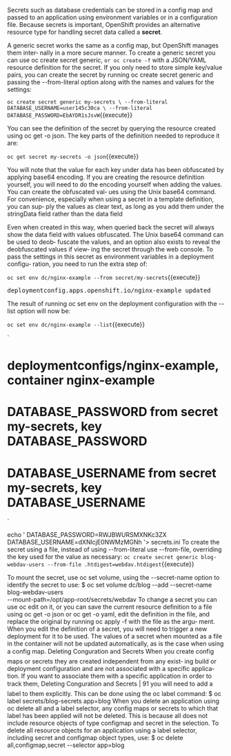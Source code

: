 Secrets such as database credentials can be stored in a config map and passed to an
application using environment variables or in a configuration file. Because 
secrets is important, OpenShift provides an alternative resource type for handling
secret data called a **secret**.


A generic secret works the same as a config map, but OpenShift manages them inter‐
nally in a more secure manner. 
To create a generic secret you can use oc create secret generic, `or oc create -f`
with a JSON/YAML resource definition for the secret.
If you only need to store simple key/value pairs, you can create the secret by running
oc create secret generic and passing the --from-literal option along with the
names and values for the settings:

`oc create secret generic my-secrets \
 --from-literal DATABASE_USERNAME=user145c30ca \
 --from-literal DATABASE_PASSWORD=EbAYDR1sJsvW`{{execute}}
 
 
You can see the definition of the secret by querying the resource created using oc get
-o json. The key parts of the definition needed to reproduce it are:


` oc get secret my-secrets -o json `{{execute}}


You will note that the value for each key under data has been obfuscated by applying
base64 encoding. If you are creating the resource definition yourself, you will need to
do the encoding yourself when adding the values. You can create the obfuscated val‐
ues using the Unix base64 command.
For convenience, especially when using a secret in a template definition, you can sup‐
ply the values as clear text, as long as you add them under the stringData field rather
than the data field




Even when created in this way, when queried back the secret will always show the
data field with values obfuscated. The Unix base64 command can be used to deob‐
fuscate the values, and an option also exists to reveal the deobfuscated values if view‐
ing the secret through the web console.
To pass the settings in this secret as environment variables in a deployment configu‐
ration, you need to run the extra step of:


`oc set env dc/nginx-example --from secret/my-secrets`{{execute}}

<pre>deploymentconfig.apps.openshift.io/nginx-example updated</pre>

The result of running oc set env on the deployment configuration with the --list
option will now be:

`oc set env dc/nginx-example --list`{{execute}}

`
# deploymentconfigs/nginx-example, container nginx-example
# DATABASE_PASSWORD from secret my-secrets, key DATABASE_PASSWORD
# DATABASE_USERNAME from secret my-secrets, key DATABASE_USERNAME
`


echo '
DATABASE_PASSWORD=RWJBWURSMXNKc3ZX
DATABASE_USERNAME=dXNlcjE0NWMzMGNh
'> secrets.ini
To create the secret using a file, instead of using --from-literal use --from-file,
overriding the key used for the value as necessary:
` oc create secret generic blog-webdav-users --from-file .htdigest=webdav.htdigest `{{execute}}

To mount the secret, use oc set volume, using the --secret-name option to identify
the secret to use:
$ oc set volume dc/blog --add --secret-name blog-webdav-users \
 --mount-path=/opt/app-root/secrets/webdav
To change a secret you can use oc edit on it, or you can save the current resource
definition to a file using oc get -o json or oc get -o yaml, edit the definition in
the file, and replace the original by running oc apply -f with the file as the argu‐
ment.
When you edit the definition of a secret, you will need to trigger a new deployment
for it to be used. The values of a secret when mounted as a file in the container will
not be updated automatically, as is the case when using a config map.
Deleting Conguration and Secrets
When you create config maps or secrets they are created independent from any exist‐
ing build or deployment configuration and are not associated with a specific applica‐
tion. If you want to associate them with a specific application in order to track them,
Deleting Conguration and Secrets | 91
you will need to add a label to them explicitly. This can be done using the oc label
command:
$ oc label secrets/blog-secrets app=blog
When you delete an application using oc delete all and a label selector, any config
maps or secrets to which that label has been applied will not be deleted. This is
because all does not include resource objects of type configmap and secret in the
selection.
To delete all resource objects for an application using a label selector, including
secret and configmap object types, use:
$ oc delete all,configmap,secret --selector app=blog
